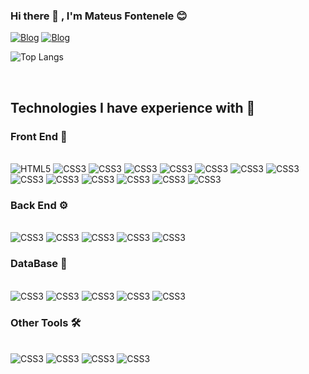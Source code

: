 ### Hi there 👋 , I'm Mateus Fontenele 😊

[![Blog](https://img.shields.io/badge/LinkedIn-0077B5?style=for-the-badge&logo=linkedin&logoColor=white)](https://www.linkedin.com/in/mateus-fontenele-07261a150/)
[![Blog](https://img.shields.io/badge/Instagram-E4405F?style=for-the-badge&logo=instagram&logoColor=white)](https://www.instagram.com/fontinele_mts?igsh=MXZpdnFrcDBxYnV1aw%3D%3D&utm_source=qr)

![Top Langs](https://github-readme-stats.vercel.app/api/top-langs/?username=MateusFC&layout=compact)

<div style="display:inline-block"><br/>
  <h2>Technologies I have experience with 🚀</h2>
  <h3>Front End 🦄</h3><br/>
  <img aling="center" alt="HTML5" src="https://img.shields.io/badge/HTML5-E34F26?style=for-the-badge&logo=html5&logoColor=white" />
  <img aling="center" alt="CSS3" src="https://img.shields.io/badge/CSS3-1572B6?style=for-the-badge&logo=css3&logoColor=white" />
  <img aling="center" alt="CSS3" src="https://img.shields.io/badge/Sass-CC6699?style=for-the-badge&logo=sass&logoColor=white" />
  <img aling="center" alt="CSS3" src="https://img.shields.io/badge/Tailwind_CSS-38B2AC?style=for-the-badge&logo=tailwind-css&logoColor=whit" />
  <img aling="center" alt="CSS3" src="https://img.shields.io/badge/Bootstrap-563D7C?style=for-the-badge&logo=bootstrap&logoColor=white" />
  <img aling="center" alt="CSS3" src="https://img.shields.io/badge/styled--components-DB7093?style=for-the-badge&logo=styled-components&logoColor=white" />
  <img aling="center" alt="CSS3" src="https://img.shields.io/badge/Material--UI-0081CB?style=for-the-badge&logo=material-ui&logoColor=white" />
  <img aling="center" alt="CSS3" src="https://img.shields.io/badge/Angular-DD0031?style=for-the-badge&logo=angular&logoColor=white" />
  <img aling="center" alt="CSS3" src="https://img.shields.io/badge/Vue.js-35495E?style=for-the-badge&logo=vue.js&logoColor=4FC08D" />
  <img aling="center" alt="CSS3" src="https://img.shields.io/badge/React-20232A?style=for-the-badge&logo=react&logoColor=61DAFB" />
  <img aling="center" alt="CSS3" src="https://img.shields.io/badge/React_Native-20232A?style=for-the-badge&logo=react&logoColor=61DAFB" />
  <img aling="center" alt="CSS3" src="https://img.shields.io/badge/JavaScript-F7DF1E?style=for-the-badge&logo=javascript&logoColor=black" />
  <img aling="center" alt="CSS3" src="https://img.shields.io/badge/jQuery-0769AD?style=for-the-badge&logo=jquery&logoColor=white" />
  <img aling="center" alt="CSS3" src="https://img.shields.io/badge/React_Router-CA4245?style=for-the-badge&logo=react-router&logoColor=white" />
  <br/>
  <h3>Back End ⚙️</h3><br/>
   <img aling="center" alt="CSS3" src="https://img.shields.io/badge/C%23-239120?style=for-the-badge&logo=c-sharp&logoColor=white" />
   <img aling="center" alt="CSS3" src="https://img.shields.io/badge/Java-ED8B00?style=for-the-badge&logo=openjdk&logoColor=white" />
   <img aling="center" alt="CSS3" src="https://img.shields.io/badge/.NET-5C2D91?style=for-the-badge&logo=.net&logoColor=white" />
   <img aling="center" alt="CSS3" src="https://img.shields.io/badge/Node.js-43853D?style=for-the-badge&logo=node.js&logoColor=white" />
   <img aling="center" alt="CSS3" src="https://img.shields.io/badge/Express.js-404D59?style=for-the-badge" />
  <h3>DataBase 💾</h3><br/>
  <img aling="center" alt="CSS3" src="https://img.shields.io/badge/MongoDB-4EA94B?style=for-the-badge&logo=mongodb&logoColor=white" />
  <img aling="center" alt="CSS3" src="https://img.shields.io/badge/PostgreSQL-316192?style=for-the-badge&logo=postgresql&logoColor=white" />
  <img aling="center" alt="CSS3" src="https://img.shields.io/badge/SQLite-07405E?style=for-the-badge&logo=sqlite&logoColor=white" />
  <img aling="center" alt="CSS3" src="https://img.shields.io/badge/MySQL-005C84?style=for-the-badge&logo=mysql&logoColor=white" />
   <img aling="center" alt="CSS3" src="https://img.shields.io/badge/Microsoft%20SQL%20Server-CC2927?style=for-the-badge&logo=microsoft%20sql%20server&logoColor=white" />
  <h3>Other Tools 🛠️</h3><br/>
  <img aling="center" alt="CSS3" src="https://img.shields.io/badge/Microsoft_Azure-0089D6?style=for-the-badge&logo=microsoft-azure&logoColor=white" />
  <img aling="center" alt="CSS3" src="https://img.shields.io/badge/GitLab-330F63?style=for-the-badge&logo=gitlab&logoColor=white" />
  <img aling="center" alt="CSS3" src="https://img.shields.io/badge/Bitbucket-0747a6?style=for-the-badge&logo=bitbucket&logoColor=white"/>
  <img aling="center" alt="CSS3" src="https://img.shields.io/badge/GIT-E44C30?style=for-the-badge&logo=git&logoColor=white"/>
</div>

